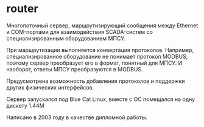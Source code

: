 # router
Многопоточный сервер, маршрутизирующий сообщения между Ethernet и COM-портами для взаимодействия
SCADA-систем со специализированным оборудованием МПСУ. 

При маршрутизации выполняется конвертация протоколов. Например, специализированное оборудование
не понимает протокол MODBUS, поэтому сервер преобразует его в формат, понятный для МПСУ.
И наоборот, ответы МПСУ преобразуются в MODBUS.

Предусмотрена возможность добавления протоколов и поддержки других физических интерфейсов.

Сервер запускался под Blue Cat Linux, вместе с ОС помещался на одну дискету 1.44М

Написано в 2003 году в качестве дипломной работы.
